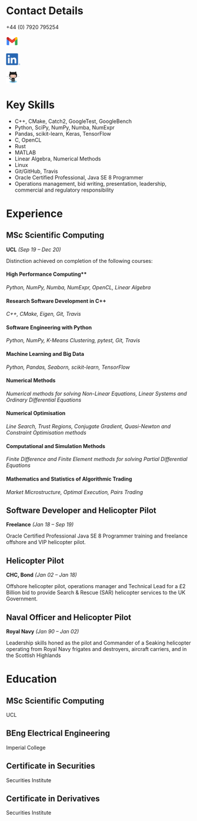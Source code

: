# Contact Details

+44 (0) 7920 795254

[<img src="Gmail.png" height="32">](mailto:johnduffymsc@gmail.com)

[<img src="LI.png" height="32">](https://www.linkedin.com/in/johnduffymsc)

[<img src="Octocat.jpg" height="32">](https://github.com/johnduffymsc)

# Key Skills

- C++, CMake, Catch2, GoogleTest, GoogleBench
- Python, SciPy, NumPy, Numba, NumExpr
- Pandas, scikit-learn, Keras, TensorFlow
- C, OpenCL
- Rust
- MATLAB
- Linear Algebra, Numerical Methods
- Linux
- Git/GitHub, Travis
- Oracle Certified Professional, Java SE 8 Programmer
- Operations management, bid writing, presentation, leadership, commercial and regulatory responsibility

# Experience

## MSc Scientific Computing
**UCL** _(Sep 19 – Dec 20)_

Distinction achieved on completion of the following courses:

#### High Performance Computing**
_Python, NumPy, Numba, NumExpr, OpenCL, Linear Algebra_

#### Research Software Development in C++
_C++, CMake, Eigen, Git, Travis_

#### Software Engineering with Python
_Python, NumPy, K-Means Clustering, pytest, Git, Travis_

#### Machine Learning and Big Data
_Python, Pandas, Seaborn, scikit-learn, TensorFlow_

#### Numerical Methods
_Numerical methods for solving Non-Linear Equations, Linear Systems and Ordinary Differential Equations_

#### Numerical Optimisation
_Line Search, Trust Regions, Conjugate Gradient, Quasi-Newton and Constraint Optimisation methods_

#### Computational and Simulation Methods
_Finite Difference and Finite Element methods for solving Partial Differential Equations_

#### Mathematics and Statistics of Algorithmic Trading
_Market Microstructure, Optimal Execution, Pairs Trading_

## Software Developer and Helicopter Pilot
**Freelance** _(Jan 18 – Sep 19)_

Oracle Certified Professional Java SE 8 Programmer training and freelance offshore and VIP helicopter pilot. 

## Helicopter Pilot
**CHC, Bond** _(Jan 02 – Jan 18)_

Offshore helicopter pilot, operations manager and Technical Lead for a £2 Billion bid to provide Search & Rescue (SAR) helicopter services to the UK Government.

## Naval Officer and Helicopter Pilot
**Royal Navy** _(Jan 90 – Jan 02)_

Leadership skills honed as the pilot and Commander of a Seaking helicopter operating from Royal Navy frigates and destroyers, aircraft carriers, and in the Scottish Highlands

# Education

## MSc Scientific Computing

UCL

## BEng Electrical Engineering

Imperial College

## Certificate in Securities

Securities Institute

## Certificate in Derivatives

Securities Institute
